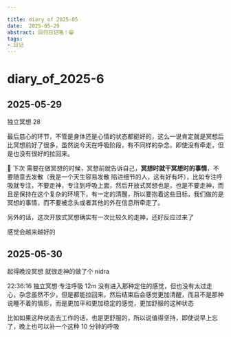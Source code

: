 ```yaml
---

title: diary of 2025-05
date:  2025-05-29
abstract: 回归日记咯！😁
tags: 
- 日记
---
```


# diary_of_2025-6

## 2025-05-29

独立冥想 28

最后慈心的环节，不管是身体还是心情的状态都挺好的，这么一说肯定就是冥想后比冥想前好了很多，虽然说今天在呼吸阶段，有不同样的杂念，即使没有牵走，但是也没有很好的拉回来。

🎇 下次
需要在做冥想的时候，冥想前就告诉自己，**冥想时就干冥想时的事情**，不要随意去发散（我是一个天生容易发散 陷进细节的人，这有好有坏），比如专注呼吸就专注，不要走神，专注到呼吸上面，然后开放式冥想也是，也是不要走神，而且是保持在这个复杂的环境下，有一定的清醒，所以要抱着这些目标，我们做的是冥想的事情，而不要被念头或者其他的外在信息所牵走了。

另外的话，这次开放式冥想确实有一次比较久的走神，还好反应过来了

感觉会越来越好的

## 2025-05-30

起得晚没冥想
就很走神的做了个 nidra

22:36:16
独立冥想·专注呼吸 12m
没有进入那种定住的感觉，但也没有太过走心，杂念虽然不少，但是都能拉回来，然后结束后会感觉更加清醒，而且不是那种说睡不着的情形，而是更加平和更加稳定的感觉，更加舒服的这种状态

比如如果这种状态去工作的话，也是更舒服的，所以说值得坚持，即使说早上忘了，晚上也可以补一个这种 10 分钟的呼吸
